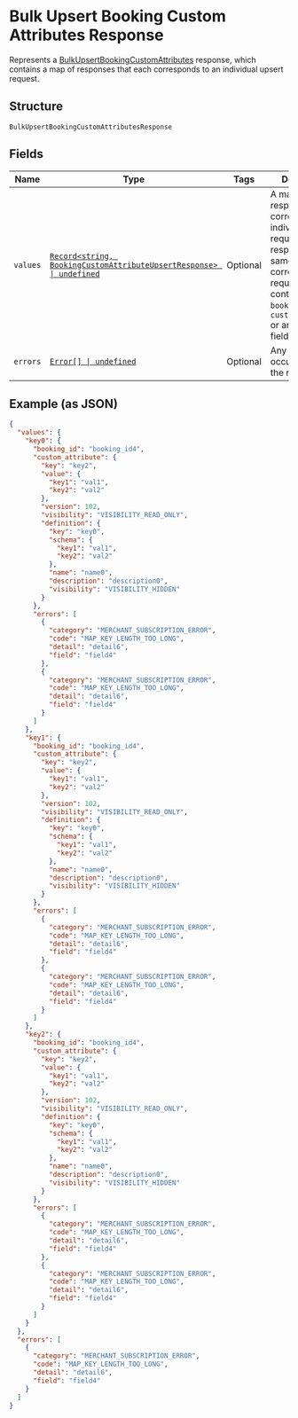 
# Bulk Upsert Booking Custom Attributes Response

Represents a [BulkUpsertBookingCustomAttributes](../../doc/api/booking-custom-attributes.md#bulk-upsert-booking-custom-attributes) response,
which contains a map of responses that each corresponds to an individual upsert request.

## Structure

`BulkUpsertBookingCustomAttributesResponse`

## Fields

| Name | Type | Tags | Description |
|  --- | --- | --- | --- |
| `values` | [`Record<string, BookingCustomAttributeUpsertResponse> \| undefined`](../../doc/models/booking-custom-attribute-upsert-response.md) | Optional | A map of responses that correspond to individual upsert requests. Each response has the<br>same ID as the corresponding request and contains either a `booking_id` and `custom_attribute` or an `errors` field. |
| `errors` | [`Error[] \| undefined`](../../doc/models/error.md) | Optional | Any errors that occurred during the request. |

## Example (as JSON)

```json
{
  "values": {
    "key0": {
      "booking_id": "booking_id4",
      "custom_attribute": {
        "key": "key2",
        "value": {
          "key1": "val1",
          "key2": "val2"
        },
        "version": 102,
        "visibility": "VISIBILITY_READ_ONLY",
        "definition": {
          "key": "key0",
          "schema": {
            "key1": "val1",
            "key2": "val2"
          },
          "name": "name0",
          "description": "description0",
          "visibility": "VISIBILITY_HIDDEN"
        }
      },
      "errors": [
        {
          "category": "MERCHANT_SUBSCRIPTION_ERROR",
          "code": "MAP_KEY_LENGTH_TOO_LONG",
          "detail": "detail6",
          "field": "field4"
        },
        {
          "category": "MERCHANT_SUBSCRIPTION_ERROR",
          "code": "MAP_KEY_LENGTH_TOO_LONG",
          "detail": "detail6",
          "field": "field4"
        }
      ]
    },
    "key1": {
      "booking_id": "booking_id4",
      "custom_attribute": {
        "key": "key2",
        "value": {
          "key1": "val1",
          "key2": "val2"
        },
        "version": 102,
        "visibility": "VISIBILITY_READ_ONLY",
        "definition": {
          "key": "key0",
          "schema": {
            "key1": "val1",
            "key2": "val2"
          },
          "name": "name0",
          "description": "description0",
          "visibility": "VISIBILITY_HIDDEN"
        }
      },
      "errors": [
        {
          "category": "MERCHANT_SUBSCRIPTION_ERROR",
          "code": "MAP_KEY_LENGTH_TOO_LONG",
          "detail": "detail6",
          "field": "field4"
        },
        {
          "category": "MERCHANT_SUBSCRIPTION_ERROR",
          "code": "MAP_KEY_LENGTH_TOO_LONG",
          "detail": "detail6",
          "field": "field4"
        }
      ]
    },
    "key2": {
      "booking_id": "booking_id4",
      "custom_attribute": {
        "key": "key2",
        "value": {
          "key1": "val1",
          "key2": "val2"
        },
        "version": 102,
        "visibility": "VISIBILITY_READ_ONLY",
        "definition": {
          "key": "key0",
          "schema": {
            "key1": "val1",
            "key2": "val2"
          },
          "name": "name0",
          "description": "description0",
          "visibility": "VISIBILITY_HIDDEN"
        }
      },
      "errors": [
        {
          "category": "MERCHANT_SUBSCRIPTION_ERROR",
          "code": "MAP_KEY_LENGTH_TOO_LONG",
          "detail": "detail6",
          "field": "field4"
        },
        {
          "category": "MERCHANT_SUBSCRIPTION_ERROR",
          "code": "MAP_KEY_LENGTH_TOO_LONG",
          "detail": "detail6",
          "field": "field4"
        }
      ]
    }
  },
  "errors": [
    {
      "category": "MERCHANT_SUBSCRIPTION_ERROR",
      "code": "MAP_KEY_LENGTH_TOO_LONG",
      "detail": "detail6",
      "field": "field4"
    }
  ]
}
```

